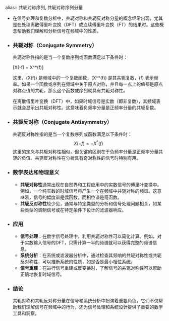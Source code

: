 alias:: 共轭对称序列, 共轭对称序列分量

- 在信号处理和复数分析中，共轭对称和共轭反对称分量的概念经常出现，尤其是在处理离散傅里叶变换（DFT）或连续傅里叶变换（FT）的结果时。这些概念帮助我们理解和分析信号在频域中的性质。
- ### 共轭对称（Conjugate Symmetry）
  
  共轭对称性指的是当一个复数序列或函数满足以下条件时：
  
  \[X(-f) = X^*(f)\]
  
  这里，\(X(f)\) 是频域中的一个复数函数，\(X^*(f)\) 是其共轭复数，\(f\) 表示频率。如果一个函数或序列在频域中关于原点对称，并且每一点上的值都是原点对称点值的共轭，那么这个函数或序列就具有共轭对称性。
  
  在离散傅里叶变换（DFT）中，如果时域信号是实数（即非复数），其频域表示就会显示出共轭对称性。这意味着负频率分量是正频率分量的共轭复数。
- ### 共轭反对称（Conjugate Antisymmetry）
  共轭反对称性指的是当一个复数序列或函数满足以下条件时：
  $$X(-f) = -X^*(f)$$
  这里的定义与共轭对称性相似，但关键的区别在于负频率分量是正频率分量共轭的负值。共轭反对称性在分析具有奇对称性的信号时特别有用。
- ### 数学表达和物理意义
	- **共轭对称性**通常出现在自然界和工程应用中的实数信号的傅里叶变换中。例如，一个纯实数的时域信号将产生一个在频域中共轭对称的频谱。这意味着，信号的幅度谱是偶函数，而相位谱是奇函数。
	- **共轭反对称性**较少见，通常与特定类型的分析和信号处理问题相关，如某些类型的调制信号或在特定条件下设计的滤波器响应。
- ### 应用
	- **信号处理**：在数字信号处理中，利用共轭对称性可以简化计算。例如，对于实数输入信号的DFT，只需计算一半的频谱就可以获得完整的频谱信息。
	- **系统分析**：在系统或滤波器分析中，通过检查其频响的共轭对称性或共轭反对称性，可以推断系统的性质，如是否是最小相位系统。
	- **信号重建**：在进行信号重建或反变换时，了解信号的共轭对称性可以帮助正确地恢复时域信号。
- ### 结论
  
  共轭对称和共轭反对称分量在信号和系统分析中扮演着重要角色，它们不仅帮助我们理解信号在频域中的行为，还为信号处理和系统设计提供了重要的数学工具和洞察。